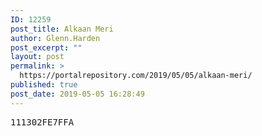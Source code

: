 ```yaml
---
ID: 12259
post_title: Alkaan Meri
author: Glenn.Harden
post_excerpt: ""
layout: post
permalink: >
  https://portalrepository.com/2019/05/05/alkaan-meri/
published: true
post_date: 2019-05-05 16:28:49
---
```

<pre>111302FE7FFA</pre>